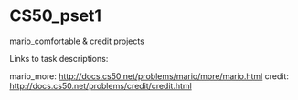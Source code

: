 # CS50_pset1
mario_comfortable &amp; credit projects

Links to task descriptions: 

mario_more: http://docs.cs50.net/problems/mario/more/mario.html
credit: http://docs.cs50.net/problems/credit/credit.html


